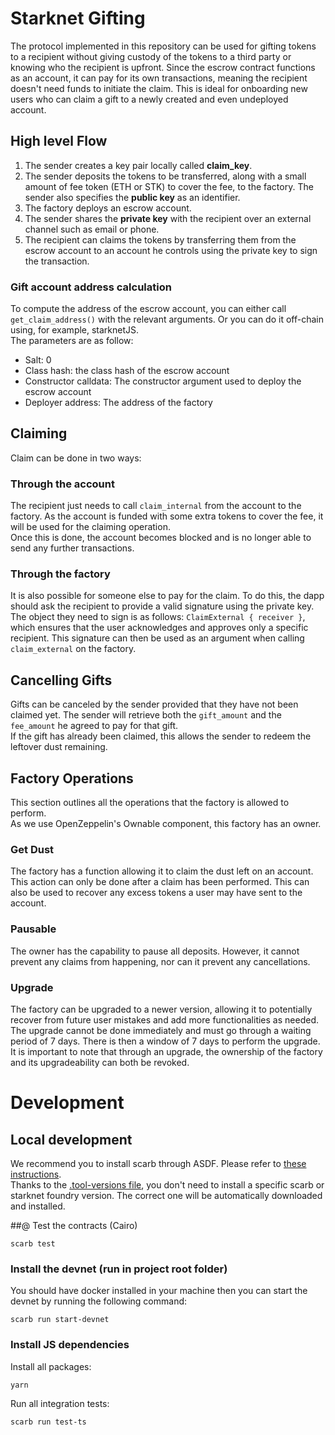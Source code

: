 # Starknet Gifting

The protocol implemented in this repository can be used for gifting tokens to a recipient without giving custody of the tokens to a third party or knowing who the recipient is upfront. Since the escrow contract functions as an account, it can pay for its own transactions, meaning the recipient doesn't need funds to initiate the claim. This is ideal for onboarding new users who can claim a gift to a newly created and even undeployed account.

## High level Flow

1. The sender creates a key pair locally called **claim_key**.
2. The sender deposits the tokens to be transferred, along with a small amount of fee token (ETH or STK) to cover the fee, to the factory. The sender also specifies the **public key** as an identifier.
3. The factory deploys an escrow account.
4. The sender shares the **private key** with the recipient over an external channel such as email or phone.
5. The recipient can claims the tokens by transferring them from the escrow account to an account he controls using the private key to sign the transaction.

### Gift account address calculation

To compute the address of the escrow account, you can either call `get_claim_address()` with the relevant arguments. Or you can do it off-chain using, for example, starknetJS.  
The parameters are as follow:

- Salt: 0
- Class hash: the class hash of the escrow account
- Constructor calldata: The constructor argument used to deploy the escrow account
- Deployer address: The address of the factory

## Claiming

Claim can be done in two ways:

### Through the account

The recipient just needs to call `claim_internal` from the account to the factory. As the account is funded with some extra tokens to cover the fee, it will be used for the claiming operation.  
Once this is done, the account becomes blocked and is no longer able to send any further transactions.

### Through the factory

It is also possible for someone else to pay for the claim. To do this, the dapp should ask the recipient to provide a valid signature using the private key. The object they need to sign is as follows: `ClaimExternal { receiver }`, which ensures that the user acknowledges and approves only a specific recipient. This signature can then be used as an argument when calling `claim_external` on the factory.

## Cancelling Gifts

Gifts can be canceled by the sender provided that they have not been claimed yet. The sender will retrieve both the `gift_amount` and the `fee_amount` he agreed to pay for that gift.  
If the gift has already been claimed, this allows the sender to redeem the leftover dust remaining.

## Factory Operations

This section outlines all the operations that the factory is allowed to perform.  
As we use OpenZeppelin's Ownable component, this factory has an owner.

### Get Dust

The factory has a function allowing it to claim the dust left on an account. This action can only be done after a claim has been performed. This can also be used to recover any excess tokens a user may have sent to the account.

### Pausable

The owner has the capability to pause all deposits. However, it cannot prevent any claims from happening, nor can it prevent any cancellations.

### Upgrade

The factory can be upgraded to a newer version, allowing it to potentially recover from future user mistakes and add more functionalities as needed.  
The upgrade cannot be done immediately and must go through a waiting period of 7 days. There is then a window of 7 days to perform the upgrade.  
It is important to note that through an upgrade, the ownership of the factory and its upgradeability can both be revoked.

# Development

## Local development

We recommend you to install scarb through ASDF. Please refer to [these instructions](https://docs.swmansion.com/scarb/download.html#install-via-asdf).  
Thanks to the [.tool-versions file](./.tool-versions), you don't need to install a specific scarb or starknet foundry version. The correct one will be automatically downloaded and installed.

##@ Test the contracts (Cairo)

```
scarb test
```

### Install the devnet (run in project root folder)

You should have docker installed in your machine then you can start the devnet by running the following command:

```shell
scarb run start-devnet
```

### Install JS dependencies

Install all packages:

```shell
yarn
```

Run all integration tests:

```shell
scarb run test-ts
```
